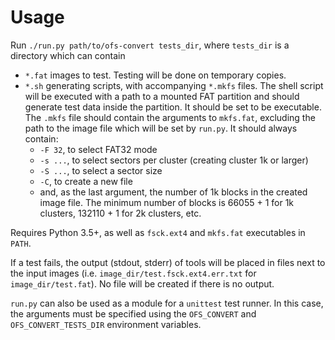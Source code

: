 # Usage

Run `./run.py path/to/ofs-convert tests_dir`, where `tests_dir` is a directory which can contain
 * `*.fat` images to test.
   Testing will be done on temporary copies.
 * `*.sh` generating scripts, with accompanying `*.mkfs` files.
   The shell script will be executed with a path to a mounted FAT partition and should generate test data inside the partition.
   It should be set to be executable.
   The `.mkfs` file should contain the arguments to `mkfs.fat`, excluding the path to the image file which will be set by `run.py`.
   It should always contain:
     - `-F 32`, to select FAT32 mode
     - `-s ...`, to select sectors per cluster (creating cluster 1k or larger)
     - `-S ...`, to select a sector size
     - `-C`, to create a new file
     - and, as the last argument, the number of 1k blocks in the created image file.
       The minimum number of blocks is 66055 + 1 for 1k clusters, 132110 + 1 for 2k clusters, etc.

Requires Python 3.5+, as well as `fsck.ext4` and `mkfs.fat` executables in `PATH`.

If a test fails, the output (stdout, stderr) of tools will be placed in files next to the input images (i.e. `image_dir/test.fsck.ext4.err.txt` for `image_dir/test.fat`).
No file will be created if there is no output.

`run.py` can also be used as a module for a `unittest` test runner.
In this case, the arguments must be specified using the `OFS_CONVERT` and `OFS_CONVERT_TESTS_DIR` environment variables.
